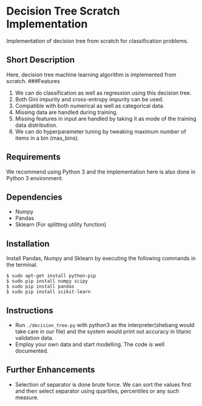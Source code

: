 # Decision Tree Scratch Implementation
Implementation of decision tree from scratch for classification problems.

## Short Description
Here, decision tree machine learning algorithm is implemented from scratch.
###Features
1. We can do classification as well as regression using this decision tree.
1. Both Gini impurity and cross-entropy impurity can be used.
2. Compatible with both numerical as well as categorical data.
3. Missing data are handled during training.
4. Missing features in input are handled by taking it as mode of the training data distribution.
5. We can do hyperparameter tuning by tweaking maximum number of items in a bin (max_bins).
## Requirements
We recommend using Python 3 and the implementation here is also done in Python 3 environment.
## Dependencies
- Numpy
- Pandas
- Sklearn (For splitting utility function)

## Installation
 Install Pandas, Numpy and Sklearn by executing the following commands in the terminal.
```
$ sudo apt-get install python-pip  
$ sudo pip install numpy scipy
$ sudo pip install pandas
$ sudo pip install scikit-learn
```

## Instructions
* Run `./decision_tree.py` with python3 as the interpreter(shebang would take care in our file) and the system would
print out accuracy in titanic validation data.
* Employ your own data and start modelling.  The code is well documented.

## Further Enhancements
* Selection of separator is done brute force.  We can sort the values first and then select separator using quartiles, percentiles or any such measure.
